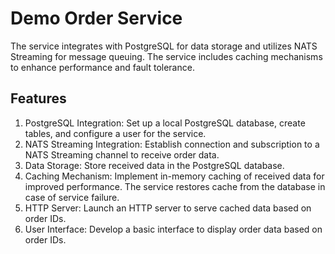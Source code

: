 # Demo Order Service

The service integrates with PostgreSQL for data storage and utilizes NATS Streaming for message queuing. 
The service includes caching mechanisms to enhance performance and fault tolerance.

## Features
 1) PostgreSQL Integration: Set up a local PostgreSQL database, create tables, and configure a user for the service.
 2) NATS Streaming Integration: Establish connection and subscription to a NATS Streaming channel to receive order data.
 3) Data Storage: Store received data in the PostgreSQL database.
 4) Caching Mechanism: Implement in-memory caching of received data for improved performance. The service restores cache from the database in case of service failure.
 5) HTTP Server: Launch an HTTP server to serve cached data based on order IDs.
 6) User Interface: Develop a basic interface to display order data based on order IDs.